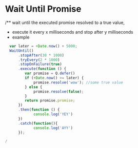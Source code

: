 # Wait Until Promise

/** wait until the executed promise resolved to a true value,
 *  execute it every x milliseconds and stop after y milliseconds
 *  example

```js
  var later = +Date.now() + 5000;
  WaitUntil()
      .stopAfter(30 * 1000)
      .tryEvery(2 * 1000)
      .stopOnFailure(true)
      .execute(function () {
         var promise = Q.defer()
         if (+Date.now() >= later) {
             promise.resolve('wow'); //some true value
         } else {
             promise.resolve(false);
         }
         return promise.promise;
      })
      .then(function () {
             console.log('YEY')
      })
      .catch(function(){
             console.log('AYY')
      });

/

